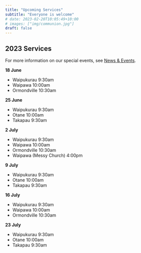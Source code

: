 ```yaml
---
title: "Upcoming Services"
subtitle: "Everyone is welcome"
# date: 2023-02-20T10:05:49+10:00
# images: ["img/communion.jpg"]
draft: false
---
```


## 2023 Services

For more information on our special events, see [News & Events](/news).

**18 June**

* Waipukurau 9:30am
* Waipawa 10:00am
* Ormondville 10:30am

**25 June**

* Waipukurau 9:30am
* Otane 10:00am
* Takapau 9:30am

**2 July**

* Waipukurau 9:30am
* Waipawa 10:00am
* Ormondville 10:30am
* Waipawa (Messy Church) 4:00pm

**9 July**

* Waipukurau 9:30am
* Otane 10:00am
* Takapau 9:30am

**16 July**

* Waipukurau 9:30am
* Waipawa 10:00am
* Ormondville 10:30am

**23 July**

* Waipukurau 9:30am
* Otane 10:00am
* Takapau 9:30am